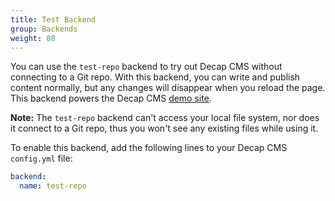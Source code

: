 ```yaml
---
title: Test Backend
group: Backends
weight: 80
---
```


You can use the `test-repo` backend to try out Decap CMS without connecting to a Git repo. With this backend, you can write and publish content normally, but any changes will disappear when you reload the page. This backend powers the Decap CMS [demo site](https://demo.decapcms.org/).

**Note:** The `test-repo` backend can't access your local file system, nor does it connect to a Git repo, thus you won't see any existing files while using it.

To enable this backend, add the following lines to your Decap CMS `config.yml` file:

```yaml
backend:
  name: test-repo
```

